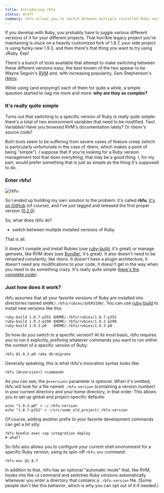 ```yaml
---
title: Introducing rbfu
status: draft
summary: rbfu allows you to switch between multiple installed Ruby versions. Yes, kind of like RVM and rbenv -- except it's really, really lightweight.
---
```


If you develop with Ruby, you probably have to juggle various different versions of it for your different projects. That horrible legacy project you're maintaining is stuck on a heavily customized fork of 1.8.7, your side project is using funky new 1.9.3, and then there's that thing you want to try using JRuby. Eep!

There's a bunch of tools available that attempt to make switching between these different versions easy; the best known of the two appear to be Wayne Seguin's [RVM](http://beginrescueend.com/) and, with increasing popularity, Sam Stephenson's [rbenv](https://github.com/sstephenson/rbenv).

While using (and enjoying!) each of them for quite a while, a simple question started to nag me more and more: **why are they so complex?**


### It's really quite simple

Turns out that switching to a specific version of Ruby is really quite simple: there's a total of two environment variables that need to be modified. Two! Variables! Have you browsed RVM's documentation lately? Or rbenv's source code?

Both tools seem to be suffering from severe cases of feature creep (which is particularly unfortunate in the case of rbenv, which makes a point of being "simple"). I suppose that if you're looking for a Ruby version management tool that does *everything*, that may be a good thing. I, for my part, would prefer something that is just as simple as the thing it's supposed to do.


### Enter rbfu!

![rbfu](http://dl.dropbox.com/u/7288/calepin/rbfu-logo.png)

So I ended up building my own solution to the problem: it's called **rbfu**, [it's on GitHub](https://github.com/hmans/rbfu) (of course), and I've just tagged and released the first proper version ([0.2.0](https://github.com/hmans/rbfu/tree/v0.2.0)).

So, what does rbfu do?

* switch between multiple installed versions of Ruby.

That is all.

It doesn't compile and install Rubies (use [ruby-build](https://github.com/sstephenson/ruby-build); it's great) or manage gemsets, like RVM does (use [Bundler](http://gembundler.com/); it's great). It also doesn't need to be rehashed constantly, like rbenv. It doesn't have a plugin architecture, it doesn't need any modifications to your code, it doesn't get in the way when you need to do something crazy. It's really quite simple ([here's the complete code](https://github.com/hmans/rbfu/blob/v0.2.0/bin/rbfu)).


### Just how does it work?

rbfu assumes that all your favorite versions of Ruby are installed into directories named `$HOME/.rbfu/rubies/$VERSION/`. You can use [ruby-build](https://github.com/sstephenson/ruby-build) to install new versions like this:

    ruby-build 1.8.7-p352 $HOME/.rbfu/rubies/1.8.7-p352
    ruby-build 1.9.2-p290 $HOME/.rbfu/rubies/1.9.2-p290
    ruby-build 1.9.3-p0   $HOME/.rbfu/rubies/1.9.3-p0

So how do you switch to a specific version? At its most basic, rbfu requires you to run it explicitly, prefixing whatever commands you want to run within the context of a specific version of Ruby:

    rbfu @1.9.3-p0 rake db:migrate

Generally speaking, this is what rbfu's invocation syntax looks like:

    rbfu [@<version>] <command>

As you can see, the `@<version>` parameter is optional. When it's omitted, rbfu will look for a file named `.rbfu-version` (containing a version number) in your current directory and your home directory, in that order. This allows you to set up global and project-specific defaults:

    echo "1.9.3-p0" > ~/.rbfu-version
    echo "1.8.7-p352" > ~/src/some_old_project/.rbfu-version

Of course, adding another prefix to your favorite development commands can get a bit silly:

    rbfu bundle exec cap integration deploy
    # what?

So rbfu also allows you to configure your current shell environment for a specific Ruby version, using its spin-off `rbfu-env` command:

    rbfu-env @1.8.7

In addition to that, rbfu has an optional "automatic mode" that, like RVM, hooks into the `cd` command and switches Ruby versions automatically whenever you enter a directory that contains a `.rbfu-version` file. (Some people don't like this behavior, which is why you can opt out of it if needed.)
